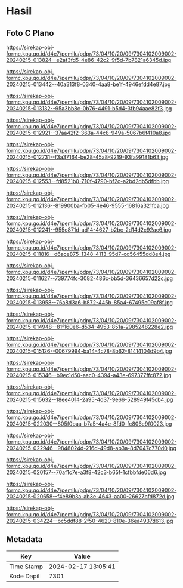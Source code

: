 # Hasil

## Foto C Plano

https://sirekap-obj-formc.kpu.go.id/d4e7/pemilu/pdpr/73/04/10/20/09/7304102009002-20240215-013824--e2af3fd5-4e86-42c2-9f5d-7b7821a6345d.jpg

https://sirekap-obj-formc.kpu.go.id/d4e7/pemilu/pdpr/73/04/10/20/09/7304102009002-20240215-013442--40a313f8-0340-4aa8-be1f-4946efdd4e87.jpg

https://sirekap-obj-formc.kpu.go.id/d4e7/pemilu/pdpr/73/04/10/20/09/7304102009002-20240215-013132--95a3bb8c-0b76-4491-b5d4-3fb94aae82f3.jpg

https://sirekap-obj-formc.kpu.go.id/d4e7/pemilu/pdpr/73/04/10/20/09/7304102009002-20240215-012921--37aa42f2-363a-44c8-949a-5067b6f410a8.jpg

https://sirekap-obj-formc.kpu.go.id/d4e7/pemilu/pdpr/73/04/10/20/09/7304102009002-20240215-012731--f3a37164-be28-45a8-9219-93fa99181b63.jpg

https://sirekap-obj-formc.kpu.go.id/d4e7/pemilu/pdpr/73/04/10/20/09/7304102009002-20240215-012553--fd8521b0-710f-4790-bf2c-a2bd2db5dfbb.jpg

https://sirekap-obj-formc.kpu.go.id/d4e7/pemilu/pdpr/73/04/10/20/09/7304102009002-20240215-012136--819900ba-fb05-4e46-9555-16816a321fca.jpg

https://sirekap-obj-formc.kpu.go.id/d4e7/pemilu/pdpr/73/04/10/20/09/7304102009002-20240215-012241--955e871d-ad14-4627-b2bc-2d14d2c92ac6.jpg

https://sirekap-obj-formc.kpu.go.id/d4e7/pemilu/pdpr/73/04/10/20/09/7304102009002-20240215-011816--d6ace875-1348-4113-95d7-cd56455dd8e4.jpg

https://sirekap-obj-formc.kpu.go.id/d4e7/pemilu/pdpr/73/04/10/20/09/7304102009002-20240215-011627--739774fc-3082-486c-bb5d-36436657d22c.jpg

https://sirekap-obj-formc.kpu.go.id/d4e7/pemilu/pdpr/73/04/10/20/09/7304102009002-20240215-013958--76a8d3a6-b872-445b-85a4-67495c09af8f.jpg

https://sirekap-obj-formc.kpu.go.id/d4e7/pemilu/pdpr/73/04/10/20/09/7304102009002-20240215-014948--81f160e6-d534-4953-851a-2985248228e2.jpg

https://sirekap-obj-formc.kpu.go.id/d4e7/pemilu/pdpr/73/04/10/20/09/7304102009002-20240215-015126--00679994-ba14-4c78-8b62-81414104d9b4.jpg

https://sirekap-obj-formc.kpu.go.id/d4e7/pemilu/pdpr/73/04/10/20/09/7304102009002-20240215-015346--b9ec1d50-aac0-4394-a43e-697377ffc872.jpg

https://sirekap-obj-formc.kpu.go.id/d4e7/pemilu/pdpr/73/04/10/20/09/7304102009002-20240215-015632--18ee4014-2a95-4d37-9e66-528949f45cb4.jpg

https://sirekap-obj-formc.kpu.go.id/d4e7/pemilu/pdpr/73/04/10/20/09/7304102009002-20240215-022030--805f0baa-b7a5-4a4e-8fd0-fc806e9f0023.jpg

https://sirekap-obj-formc.kpu.go.id/d4e7/pemilu/pdpr/73/04/10/20/09/7304102009002-20240215-022946--9848024d-216d-49d8-ab3a-8d7047c770d0.jpg

https://sirekap-obj-formc.kpu.go.id/d4e7/pemilu/pdpr/73/04/10/20/09/7304102009002-20240215-020157--70af1c7e-a3f8-42c3-b65f-1cfbbfde06d6.jpg

https://sirekap-obj-formc.kpu.go.id/d4e7/pemilu/pdpr/73/04/10/20/09/7304102009002-20240215-020658--f4e89b3a-ab3e-4643-aa00-26627bfd872d.jpg

https://sirekap-obj-formc.kpu.go.id/d4e7/pemilu/pdpr/73/04/10/20/09/7304102009002-20240215-034224--bc5ddf88-2f50-4620-810e-36ea4937d613.jpg


## Metadata

| Key        | Value               |
| ---------- | ------------------- |
| Time Stamp | 2024-02-17 13:05:41 |
| Kode Dapil | 7301                |



